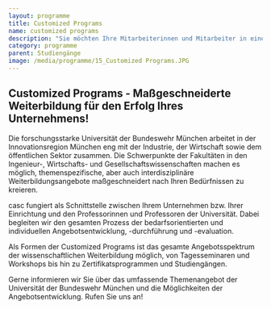 ```yaml
---
layout: programme
title: Customized Programs
name: customized programs
description: "Sie möchten Ihre Mitarbeiterinnen und Mitarbeiter in einem speziellen Themengebiet weiterbilden? Wir entwickeln mit Ihnen Customized Programs, die explizit auf Ihre Bedarfe zugeschnitten sind."
category: programme
parent: Studiengänge
image: /media/programme/15_Customized Programs.JPG
---
```



## Customized Programs - Maßgeschneiderte Weiterbildung für den Erfolg Ihres Unternehmens!

Die forschungsstarke Universität der Bundeswehr München arbeitet in der Innovationsregion München eng mit der Industrie, der Wirtschaft sowie dem öffentlichen Sektor zusammen. Die Schwerpunkte der Fakultäten in den Ingenieur-, Wirtschafts- und Gesellschaftswissenschaften machen es möglich, themenspezifische, aber auch interdisziplinäre Weiterbildungsangebote maßgeschneidert nach Ihren Bedürfnissen zu kreieren.

casc fungiert als Schnittstelle zwischen Ihrem Unternehmen bzw. Ihrer Einrichtung und den Professorinnen und Professoren der Universität. Dabei begleiten wir den gesamten Prozess der bedarfsorientierten und individuellen Angebotsentwicklung, -durchführung und -evaluation.

Als Formen der Customized Programs ist das gesamte Angebotsspektrum der wissenschaftlichen Weiterbildung möglich, von Tagesseminaren und Workshops bis hin zu Zertifikatsprogrammen und Studiengängen.

Gerne informieren wir Sie über das umfassende Themenangebot der Universität der Bundeswehr München und die Möglichkeiten der Angebotsentwicklung. Rufen Sie uns an!
